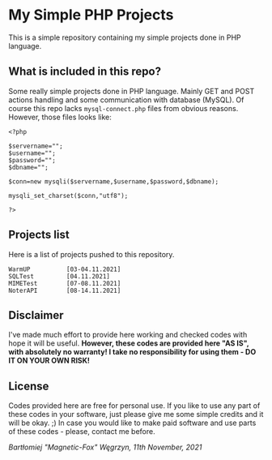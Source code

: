 # My Simple PHP Projects

This is a simple repository containing my simple projects done in PHP language.

## What is included in this repo?

Some really simple projects done in PHP language. Mainly GET and POST actions handling and some communication with database (MySQL).
Of course this repo lacks `mysql-connect.php` files from obvious reasons.
However, those files looks like:
```
<?php

$servername="";
$username="";
$password="";
$dbname="";

$conn=new mysqli($servername,$username,$password,$dbname);

mysqli_set_charset($conn,"utf8");

?>
```

## Projects list

Here is a list of projects pushed to this repository.

```
WarmUP          [03-04.11.2021]
SQLTest         [04.11.2021]
MIMETest        [07-08.11.2021]
NoterAPI        [08-14.11.2021]
```

## Disclaimer

I've made much effort to provide here working and checked codes with hope it will be useful.
**However, these codes are provided here "AS IS", with absolutely no warranty! I take no responsibility for using them - DO IT ON YOUR OWN RISK!**

## License

Codes provided here are free for personal use.
If you like to use any part of these codes in your software, just please give me some simple credits and it will be okay. ;)
In case you would like to make paid software and use parts of these codes - please, contact me before.

*Bartłomiej "Magnetic-Fox" Węgrzyn,
11th November, 2021*

